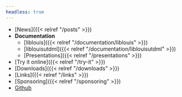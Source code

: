 ```yaml
---
headless: true
---
```


- [News]({{< relref "/posts" >}})
- **Documentation**
  - [liblouis]({{< relref "/documentation/liblouis" >}})
  - [liblouisutdml]({{< relref "/documentation/liblouisutdml" >}})
  - [Presentations]({{< relref "/presentations" >}})
- [Try it online]({{< relref "/try-it" >}})
- [Downloads]({{< relref "/downloads" >}})
- [Links]({{< relref "/links" >}})
- [Sponsoring]({{< relref "/sponsoring" >}})
- [Github](https://github.com/liblouis/liblouis)
<br />
